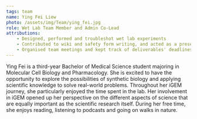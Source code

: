 ```yaml
---
tags: team
name: Ying Fei Liew
photo: /assets/img/Team/ying_fei.jpg
role: Wet Lab Team Member and Admin Co-Lead 
attributions:
    - Designed, performed and troubleshot wet lab experiments
    - Contributed to wiki and safety form writing, and acted as a presenter on behalf of the Wet Lab team
    - Organised team meetings and kept track of deliverables' deadlines
---
```

Ying Fei is a third-year Bachelor of Medical Science student majoring in Molecular Cell Biology and Pharmacology. She is excited to have the opportunity to explore the possibilities of synthetic biology and applying scientific knowledge to solve real-world problems. Throughout her iGEM journey, she particularly enjoyed the time spent in the lab. Her involvement in iGEM opened up her perspective on the different aspects of science that are equally important as the scientific research itself. During her free time, she enjoys reading, listening to podcasts and going on walks in nature.